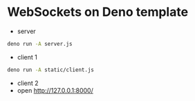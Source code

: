 # WebSockets on Deno template

- server
```sh
deno run -A server.js
```

- client 1
```sh
deno run -A static/client.js
```

- client 2
- open http://127.0.0.1:8000/
